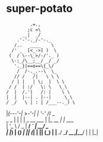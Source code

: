 # super-potato

             .=.,
            ;c =\
          __|  _/
        .'-'-._/-'-._
       /..   ____    \
      /' _  [<_->] )  \
     (  / \--\_>/-/'._ )
      \-;_/\__;__/ _/ _/
       '._}|==o==\{_\/
        /  /-._.--\  \_
       // /   /|   \ \ \
      / | |   | \;  |  \ \
     / /  | :/   \: \   \_\
    /  |  /.'|   /: |    \ \
    |  |  |--| . |--|     \_\
    / _/   \ | : | /___--._) \
   |_(---'-| >-'-| |       '-'
          /_/     \_\
             _        _
            | |      | |
 _ __   ___ | |_ __ _| |_ ___  
| '_ \ / _ \| __/ _` | __/ _ \
| |_) | (_) | || (_| | || (_) |
| .__/ \___/ \__\__,_|\__\___/
| |
|_|
